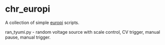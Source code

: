 # chr_europi
A collection of simple [europi](https://github.com/Allen-Synthesis/EuroPi) scripts.

ran_tyumi.py - random voltage source with scale control, CV trigger, manual pause, manual trigger.
